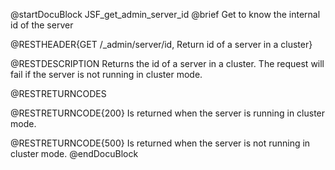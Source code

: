 
@startDocuBlock JSF_get_admin_server_id
@brief Get to know the internal id of the server

@RESTHEADER{GET /_admin/server/id, Return id of a server in a cluster}

@RESTDESCRIPTION
Returns the id of a server in a cluster. The request will fail if the
server is not running in cluster mode.

@RESTRETURNCODES

@RESTRETURNCODE{200}
Is returned when the server is running in cluster mode.

@RESTRETURNCODE{500}
Is returned when the server is not running in cluster mode.
@endDocuBlock

